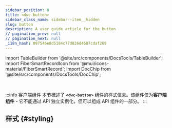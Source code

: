 ```yaml
---
sidebar_position: 0
title: <dwc-button>
sidebar_class_name: sidebar--item__hidden
slug: button
description: A user guide article for the button
// pagination_prev: null
// pagination_next: null
_i18n_hash: 097546e8d5184c77d826d4687cdaf269
---
```

import TableBuilder from '@site/src/components/DocsTools/TableBuilder';
import FiberSmartRecordIcon from '@mui/icons-material/FiberSmartRecord';
import DocChip from '@site/src/components/DocsTools/DocChip';

<DocChip chip='shadow' />

<br />

:::info 客户端组件
本节概述了 **`<dwc-button>`** 组件的样式信息。该组件仅为**客户端组件** - 它不能通过 API 独立实例化，但可以组成 API 组件的一部分。
:::

## 样式 {#styling}

<TableBuilder name="dwc-button" clientComponent />
